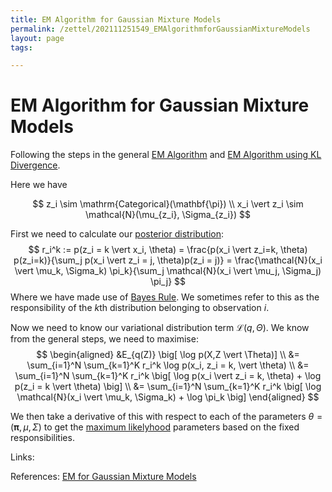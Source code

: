 ```yaml
---
title: EM Algorithm for Gaussian Mixture Models
permalink: /zettel/202111251549_EMAlgorithmforGaussianMixtureModels
layout: page
tags: 

---
```

# EM Algorithm for Gaussian Mixture Models

Following the steps in the general [EM Algorithm](202111071246_EMAlgorithm) and [EM Algorithm using KL Divergence](202111251825_EMAlgorithmStepsusingKLDivergence).

Here we have

$$
z_i \sim \mathrm{Categorical}(\mathbf{\pi}) \\
x_i \vert z_i \sim \mathcal{N}(\mu_{z_i}, \Sigma_{z_i}) 
$$

First we need to calculate our [posterior distribution](202111211359_PosteriorDistribution):
$$
r_i^k := p(z_i = k \vert x_i, \theta) = \frac{p(x_i \vert z_i=k, \theta) p(z_i=k)}{\sum_j p(x_i \vert z_i = j, \theta)p(z_i = j)} = \frac{\mathcal{N}(x_i \vert \mu_k, \Sigma_k) \pi_k}{\sum_j \mathcal{N}(x_i \vert \mu_j, \Sigma_j) \pi_j}
$$
Where we have made use of [Bayes Rule](202012221450_bayesRules). We sometimes refer to this as the responsibility of the $k$th distribution belonging to observation $i$. 

Now we need to know our variational distribution term $\mathcal{L}(q, \Theta)$. We know from the general steps, we need to maximise:
$$
\begin{aligned}
&E_{q(Z)} \big[ \log p(X,Z \vert \Theta)] \\
&= \sum_{i=1}^N \sum_{k=1}^K r_i^k \log p(x_i, z_i = k, \vert \theta) \\
&= \sum_{i=1}^N \sum_{k=1}^K r_i^k \big[ \log p(x_i \vert z_i = k, \theta) + \log p(z_i = k \vert \theta) \big] \\
&= \sum_{i=1}^N \sum_{k=1}^K r_i^k \big[ \log \mathcal{N}(x_i \vert \mu_k, \Sigma_k) + \log \pi_k \big]
\end{aligned}
$$

We then take a derivative of this with respect to each of the parameters $\theta = (\mathbf{\pi}, \mu, \Sigma)$ to get the [maximum likelyhood](202111071235_MaximumLikelyhoodEstimation) parameters based on the fixed responsibilities.

Links: 

References: [EM for Gaussian Mixture Models](https://stephens999.github.io/fiveMinuteStats/intro_to_em.html)

